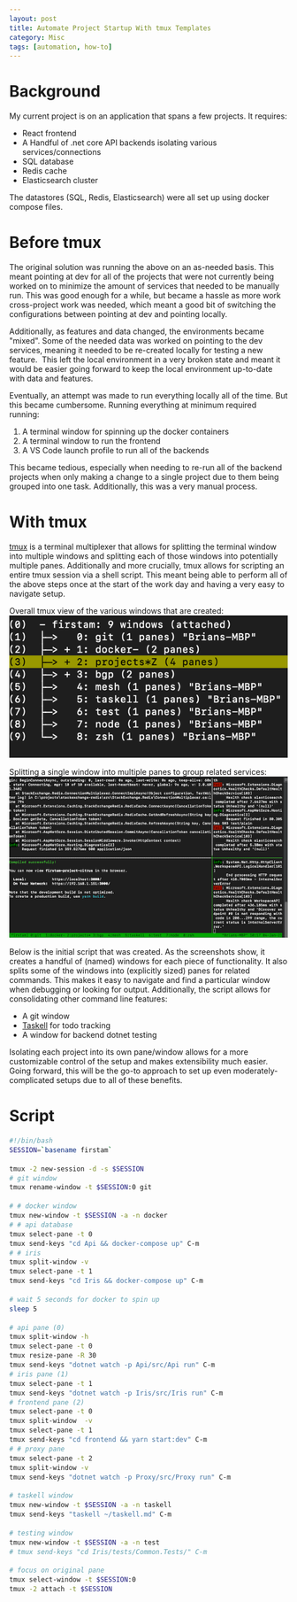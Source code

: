 ```yaml
---
layout: post
title: Automate Project Startup With tmux Templates
category: Misc
tags: [automation, how-to]
---
```


# Background

My current project is on an application that spans a few projects. It requires:

- React frontend
- A Handful of .net core API backends isolating various services/connections
- SQL database
- Redis cache
- Elasticsearch cluster

The datastores (SQL, Redis, Elasticsearch) were all set up using docker compose files.

# Before tmux

The original solution was running the above on an as-needed basis. This meant pointing at dev for all of the projects that were not currently being worked on to minimize the amount of services that needed to be manually run. This was good enough for a while, but became a hassle as more work cross-project work was needed, which meant a good bit of switching the configurations between pointing at dev and pointing locally.

Additionally, as features and data changed, the environments became "mixed". Some of the needed data was worked on pointing to the dev services, meaning it needed to be re-created locally for testing a new feature.  This left the local environment in a very broken state and meant it would be easier going forward to keep the local environment up-to-date with data and features.

Eventually, an attempt was made to run everything locally all of the time. But this became cumbersome. Running everything at minimum required running:

1. A terminal window for spinning up the docker containers
2. A terminal window to run the frontend
3. A VS Code launch profile to run all of the backends

This became tedious, especially when needing to re-run all of the backend projects when only making a change to a single project due to them being grouped into one task. Additionally, this was a very manual process.

# With tmux

[tmux](https://github.com/tmux/tmux/wiki) is a terminal multiplexer that allows for splitting the terminal window into multiple windows and splitting each of those windows into potentially multiple panes. Additionally and more crucially, tmux allows for scripting an entire tmux session via a shell script. This meant being able to perform all of the above steps once at the start of the work day and having a very easy to navigate setup.

Overall tmux view of the various windows that are created:
![tmux window list](/assets/images/tmux-window-list.png)

Splitting a single window into multiple panes to group related services:
![tmux split panes](/assets/images/tmux-split-panes.png)

Below is the initial script that was created. As the screenshots show, it creates a handful of (named) windows for each piece of functionality. It also splits some of the windows into (explicitly sized) panes for related commands. This makes it easy to navigate and find a particular window when debugging or looking for output.
Additionally, the script allows for consolidating other command line features:

- A git window
- [Taskell](https://taskell.app/) for todo tracking
- A window for backend dotnet testing

Isolating each project into its own pane/window allows for a more customizable control of the setup and makes extensibility much easier. Going forward, this will be the go-to approach to set up even moderately-complicated setups due to all of these benefits.

# Script

```sh
#!/bin/bash
SESSION=`basename firstam`

tmux -2 new-session -d -s $SESSION
# git window
tmux rename-window -t $SESSION:0 git

# # docker window
tmux new-window -t $SESSION -a -n docker
# # api database
tmux select-pane -t 0
tmux send-keys "cd Api && docker-compose up" C-m
# # iris
tmux split-window -v
tmux select-pane -t 1
tmux send-keys "cd Iris && docker-compose up" C-m

# wait 5 seconds for docker to spin up
sleep 5

# api pane (0)
tmux split-window -h
tmux select-pane -t 0
tmux resize-pane -R 30
tmux send-keys "dotnet watch -p Api/src/Api run" C-m
# iris pane (1)
tmux select-pane -t 1
tmux send-keys "dotnet watch -p Iris/src/Iris run" C-m
# frontend pane (2)
tmux select-pane -t 0
tmux split-window  -v
tmux select-pane -t 1
tmux send-keys "cd frontend && yarn start:dev" C-m
# # proxy pane
tmux select-pane -t 2
tmux split-window -v
tmux send-keys "dotnet watch -p Proxy/src/Proxy run" C-m

# taskell window
tmux new-window -t $SESSION -a -n taskell
tmux send-keys "taskell ~/taskell.md" C-m

# testing window
tmux new-window -t $SESSION -a -n test
# tmux send-keys "cd Iris/tests/Common.Tests/" C-m

# focus on original pane
tmux select-window -t $SESSION:0
tmux -2 attach -t $SESSION
```
